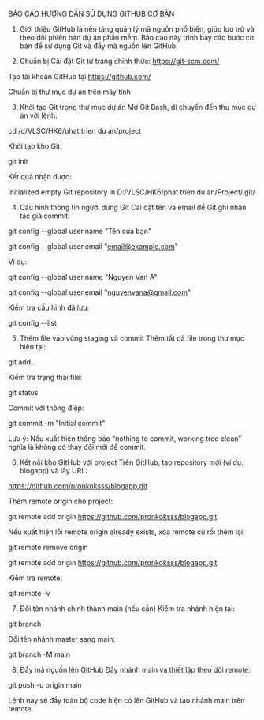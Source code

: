 BÁO CÁO HƯỚNG DẪN SỬ DỤNG GITHUB CƠ BẢN
1. Giới thiệu
GitHub là nền tảng quản lý mã nguồn phổ biến, giúp lưu trữ và theo dõi phiên bản dự án phần mềm. Báo cáo này trình bày các bước cơ bản để sử dụng Git và đẩy mã nguồn lên GitHub.

2. Chuẩn bị
Cài đặt Git từ trang chính thức: https://git-scm.com/

Tạo tài khoản GitHub tại https://github.com/

Chuẩn bị thư mục dự án trên máy tính

3. Khởi tạo Git trong thư mục dự án
Mở Git Bash, di chuyển đến thư mục dự án với lệnh:

cd /d/VLSC/HK6/phat trien du an/project

Khởi tạo kho Git:

git init

Kết quả nhận được:

Initialized empty Git repository in D:/VLSC/HK6/phat trien du an/Project/.git/

4. Cấu hình thông tin người dùng Git
Cài đặt tên và email để Git ghi nhận tác giả commit:

git config --global user.name "Tên của bạn"

git config --global user.email "email@example.com"

Ví dụ:

git config --global user.name "Nguyen Van A"

git config --global user.email "nguyenvana@gmail.com"

Kiểm tra cấu hình đã lưu:

git config --list

5. Thêm file vào vùng staging và commit
Thêm tất cả file trong thư mục hiện tại:

git add .

Kiểm tra trạng thái file:

git status

Commit với thông điệp:

git commit -m "Initial commit"

Lưu ý: Nếu xuất hiện thông báo “nothing to commit, working tree clean” nghĩa là không có thay đổi mới để commit.

6. Kết nối kho GitHub với project
Trên GitHub, tạo repository mới (ví dụ: blogapp) và lấy URL:

https://github.com/pronkoksss/blogapp.git

Thêm remote origin cho project:

git remote add origin https://github.com/pronkoksss/blogapp.git

Nếu xuất hiện lỗi remote origin already exists, xóa remote cũ rồi thêm lại:

git remote remove origin

git remote add origin https://github.com/pronkoksss/blogapp.git

Kiểm tra remote:

git remote -v

7. Đổi tên nhánh chính thành main (nếu cần)
Kiểm tra nhánh hiện tại:

git branch

Đổi tên nhánh master sang main:

git branch -M main

8. Đẩy mã nguồn lên GitHub
Đẩy nhánh main và thiết lập theo dõi remote:

git push -u origin main

Lệnh này sẽ đẩy toàn bộ code hiện có lên GitHub và tạo nhánh main trên remote.
